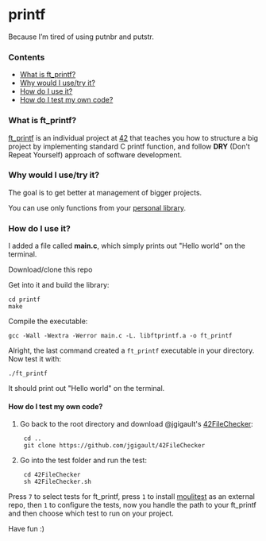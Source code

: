 # printf

Because I’m tired of using putnbr and putstr.

### Contents
* [What is ft_printf?](#what-is-ft-printf)
* [Why would I use/try it?](#why-would-i-usetry-it)
* [How do I use it?](#how-do-i-use-it)
* [How do I test my own code?](#how-do-i-test-my-own-code)

### What is ft_printf?

[ft_printf][1] is an individual project at [42][2] that teaches you how to structure a big project by implementing standard C printf function, and follow **DRY** (Don't Repeat Yourself) approach of software development.

### Why would I use/try it?

The goal is to get better at management of bigger projects.

You can use only functions from your [personal library][14].

### How do I use it?

I added a file called **main.c**, which simply prints out "Hello world" on the terminal.

Download/clone this repo
	
Get into it and build the library:
	
	cd printf
	make

Compile the executable:
	
	gcc -Wall -Wextra -Werror main.c -L. libftprintf.a -o ft_printf

Alright, the last command created a `ft_printf` executable in your directory. Now test it with:

	./ft_printf

It should print out "Hello world" on the terminal.


#### How do I test my own code?

1. Go back to the root directory and download @jgigault's [42FileChecker][17]:

		cd ..
		git clone https://github.com/jgigault/42FileChecker
		
2. Go into the test folder and run the test:

		cd 42FileChecker
		sh 42FileChecker.sh


Press `7` to select tests for ft_printf, press `1` to install [moulitest][5] as an external repo, then `1` to configure the tests, now you handle the path to your ft_printf and then choose which test to run on your project.

Have fun :)

[1]: https://github.com/Aliba777/42-School-Projects/blob/master/printf/ft_printf.en.pdf "printf PDF"
[2]: http://42.us.org "42 USA"
[5]: https://github.com/yyang42/moulitest
[14]: https://github.com/Aliba777/42-School-Projects/tree/master/libft
[17]: https://github.com/jgigault/42FileChecker
